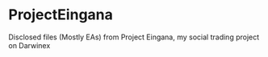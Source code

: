# ProjectEingana
Disclosed files (Mostly EAs) from Project Eingana, my social trading project on Darwinex
